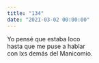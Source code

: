 ```yaml
---
title: "134"
date: "2021-03-02 00:00:00"
---
```


Yo pensé que estaba loco\
hasta que me puse a hablar\
con lxs demás del Manicomio.